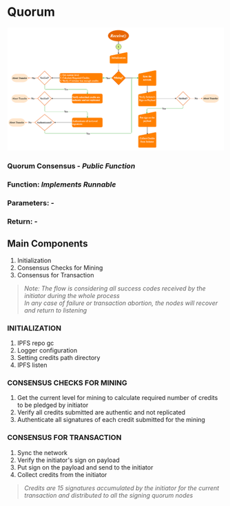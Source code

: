 # Quorum
![Quorum Side Flow](Quorum-Flowchart.png)
### Quorum Consensus - *Public Function*
### Function: *Implements Runnable*
### Parameters: *-*
### Return: *-*

## Main Components
1. Initialization 
2. Consensus Checks for Mining 
3. Consensus for Transaction

> *Note: The flow is considering all success codes received by the initiator during the whole process*  
*In any case of failure or transaction abortion, the nodes will recover and return to listening*

### INITIALIZATION
1. IPFS repo gc
2. Logger configuration
3. Setting credits path directory
4. IPFS listen


### CONSENSUS CHECKS FOR MINING
1. Get the current level for mining to calculate required number of credits to be pledged by initiator
2. Verify all credits submitted are authentic and not replicated
3. Authenticate all signatures of each credit submitted for the mining

### CONSENSUS FOR TRANSACTION
1. Sync the network
2. Verify the initiator's sign on payload
3. Put sign on the payload and send to the initiator
4. Collect credits from the initiator

> *Credits are 15 signatures accumulated by the initiator for the current transaction and distributed to all the signing quorum nodes*